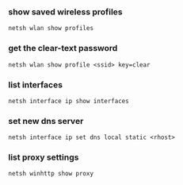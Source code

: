 ### show saved wireless profiles
```
netsh wlan show profiles
```

### get the clear-text password 
```
netsh wlan show profile <ssid> key=clear
```

### list interfaces 
```
netsh interface ip show interfaces
```

### set new dns server
```
netsh interface ip set dns local static <rhost>
```

### list proxy settings
```
netsh winhttp show proxy
```

